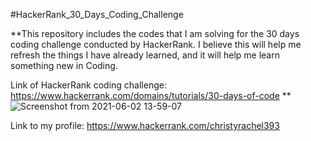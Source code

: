 #HackerRank_30_Days_Coding_Challenge

**This repository includes the codes that I am solving for the 30 days coding challenge conducted by HackerRank. 
I believe this will help me refresh the things I have already learned, and it will help me learn something new in Coding.

Link of HackerRank coding challenge: https://www.hackerrank.com/domains/tutorials/30-days-of-code 
**
![Screenshot from 2021-06-02 13-59-07](https://user-images.githubusercontent.com/40349694/120530157-34f18700-c3ab-11eb-9210-c4ce452d6b29.png)


Link to my profile: https://www.hackerrank.com/christyrachel393 
